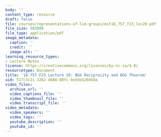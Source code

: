 ```yaml
---
body: ''
content_type: resource
draft: false
file: courses/representations-of-lie-groups/mit18_757_f23_lec20.pdf
file_size: 383800
file_type: application/pdf
image_metadata:
  caption: ''
  credit: ''
  image-alt: ''
learning_resource_types:
- Lecture Notes
license: https://creativecommons.org/licenses/by-nc-sa/4.0/
resourcetype: Document
title: '18.757 F23 Lecture 20: BGG Reciprocity and BGG Theorem'
uid: 517c3c21-3262-4688-80fc-be59a520458a
video_files:
  archive_url: ''
  video_captions_file: ''
  video_thumbnail_file: ''
  video_transcript_file: ''
video_metadata:
  video_speakers: ''
  video_tags: ''
  youtube_description: ''
  youtube_id: ''
---
```

